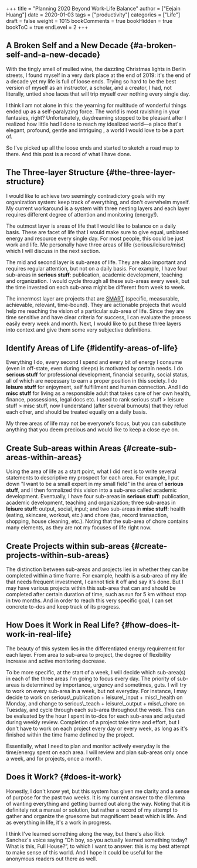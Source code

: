 +++
title = "Planning 2020 Beyond Work-Life Balance"
author = ["Eejain Huang"]
date = 2020-01-03
tags = ["productivity"]
categories = ["Life"]
draft = false
weight = 1015
bookComments = true
bookHidden = true
bookToC = true
endLevel = 2
+++

## A Broken Self and a New Decade {#a-broken-self-and-a-new-decade}

With the tingly smell of mulled wine, the dazzling Christmas lights in Berlin streets, I found myself in a very dark place at the end of 2019: it's the end of a decade yet my life is full of loose ends. Trying so hard to be the best version of myself as an instructor, a scholar, and a creator, I had, not literally, untied shoe laces that will trip myself over nothing every single day.

I think I am not alone in this: the yearning for multitude of wonderful things  ended up as a self-paralyzing force. The world is most ravishing in your fantasies, right? Unfortunately, daydreaming stopped to be pleasant after I realized how little had I done to reach my idealized world––a place that's elegant, profound, gentle and intriguing , a world I would love to be a part of.

So I've picked up all the loose ends and started to sketch a road map to there. And this post is a record of what I have done.


## The Three-layer Structure {#the-three-layer-structure}

I would like to achieve two seemingly contradictory goals with my organization system: keep track of everything, and don't overwhelm myself. My current workaround is a system with three nesting layers and each layer requires different degree of attention and monitoring (energy!).

The outmost layer is areas of life that I would like to balance on a daily basis. These are facet of life that I would make sure to give equal, unbiased energy and resource every single day. For most people, this could be just work and life. Me personally have three areas of life (serious/leisure/misc) which I will discuss in the next section.

The mid and second layer is sub-areas of life. They are also important and requires regular attention, but not on a daily basis. For example, I have four sub-areas in ****serious stuff****: publication, academic development, teaching and organization. I would cycle through all these sub-areas every week, but the time invested on each sub-area might be different from week to week.

The innermost layer are projects that are [SMART](<https://en.wikipedia.org/wiki/SMART%5Fcriteria>) (specific, measurable, achievable, relevant, time-bound). They are actionable projects that would help me reaching the vision of a particular sub-area of life. Since they are time sensitive and have clear criteria for success, I can evaluate the process easily every week and month. Next, I would like to put these three layers into context and give them some very subjective definitions.


## Identify Areas of Life {#identify-areas-of-life}

Everything I do, every second I spend and every bit of energy I consume (even in off-state, even during sleeps) is motivated by certain needs. I do ****serious stuff**** for professional development, financial security, social status, all of which are necessary to earn a proper position in this society. I do ****leisure stuff**** for enjoyment, self fulfillment and human connection. And I do ****misc stuff**** for living as a responsible adult that takes care of her own health, finance, possessions, legal docs etc. I used to rank serious stuff > leisure stuff > misc stuff, now I understand (after several burnouts) that they refuel each other, and should be treated equally on a daily basis.

My three areas of life may not be everyone's focus, but you can substitute anything that you deem precious and would like to keep a close eye on.


## Create Sub-areas within Areas {#create-sub-areas-within-areas}

Using the area of life as a start point, what I did next is to write several statements to descriptive my prospect for each area. For example, I put down "I want to be a small expert in my small field" in the area of ****serious stuff****, and I then formalized this vision into a sub-area called academic development. Eventually, I have four sub-areas in ****serious stuff****: publication, academic development, teaching and organization; three sub-areas in ****leisure stuff****: output, social, input; and two sub-areas in ****misc stuff****: health (eating, skincare, workout, etc.) and chore (tax, record transaction, shopping, house cleaning, etc.). Noting that the sub-area of chore contains many elements, as they are not my focuses of life right now.


## Create Projects within sub-areas {#create-projects-within-sub-areas}

The distinction between sub-areas and projects lies in whether they can be completed within a time frame. For example, health is a sub-area of my life that needs frequent investment, I cannot tick it off and say it's done. But I may have various projects within this sub-area that can and should be completed after certain duration of time, such as run for 5 km without stop in two months. And in order to reach this very specific goal, I can set concrete to-dos and keep track of its progress.


## How Does it Work in Real Life? {#how-does-it-work-in-real-life}

The beauty of this system lies in the differentiated energy requirement for each layer. From area to sub-area to project, the degree of flexibility increase and active monitoring decrease.

To be more specific, at the start of a week, I will decide which sub-area(s) in each of the three areas I'm going to focus every day. The priority of sub-areas is determined by importance, urgency and sometimes, guts. I will try to work on every sub-area in a week, but not everyday. For instance, I may decide to work on serious\\\_publication + leisure\\\_input + misc\\\_health on Monday, and change to serious\\\_teach + leisure\\\_output + misc\\\_chore on Tuesday, and cycle through each sub-area throughout the week. This can be evaluated by the hour I spent in to-dos for each sub-area and adjusted during weekly review. Completion of a project take time and effort, but I don't have to work on each project every day or every week, as long as it's finished within the time frame defined by the project.

Essentially, what I need to plan and monitor actively everyday is the time/energy spent on each area. I will review and plan sub-areas only once a week, and for projects, once a month.


## Does it Work? {#does-it-work}

Honestly, I don't know yet, but this system has given me clarity and a sense of purpose for the past two weeks. It is my current answer to the dilemma of wanting everything and getting burned out along the way. Noting that it is definitely not a manual or solution, but rather a record of my attempt to gather and organize the gruesome but magnificent beast which is life. And as everything in life, it's a work in progress.

I think I've learned something along the way, but there's also Rick Sanchez's voice saying “Oh boy, so you actually learned something today? What is this, Full House?”, to which I want to answer: this is my best attempt to make sense of this world. And I hope it could be useful for the anonymous readers out there as well.

